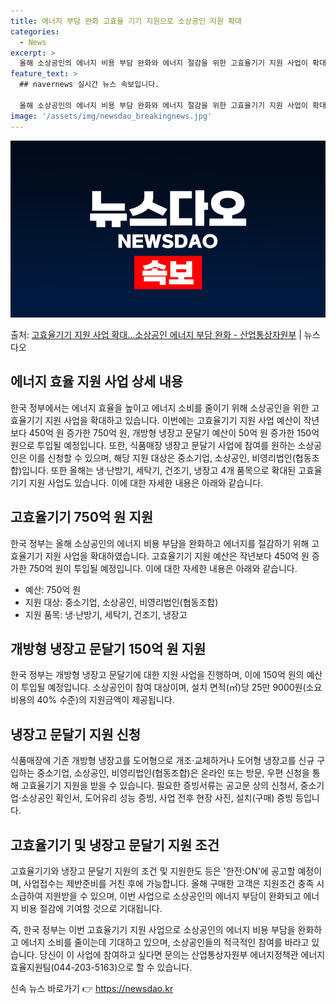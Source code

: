 ```yaml
---
title: 에너지 부담 완화 고효율 기기 지원으로 소상공인 지원 확대
categories:
  - News
excerpt: >
  올해 소상공인의 에너지 비용 부담 완화와 에너지 절감을 위한 고효율기기 지원 사업이 확대 시행된다. 이에 소…
feature_text: >
  ## navernews 실시간 뉴스 속보입니다.

  올해 소상공인의 에너지 비용 부담 완화와 에너지 절감을 위한 고효율기기 지원 사업이 확대 시행된다. 이에 소…
image: '/assets/img/newsdao_breakingnews.jpg'
---
```


![뉴스다오 속보](/assets/img/newsdao_breakingnews.jpg)

<p>출처: <a href="https://newsdao.kr/2991" rel="dofollow">고효율기기 지원 사업 확대…소상공인 에너지 부담 완화 - 산업통상자원부</a> | 뉴스다오</p>

<h2 data-ke-size="size26">에너지 효율 지원 사업 상세 내용</h2>

한국 정부에서는 에너지 효율을 높이고 에너지 소비를 줄이기 위해 소상공인을 위한 고효율기기 지원 사업을 확대하고 있습니다. 이번에는 고효율기기 지원 사업 예산이 작년보다 450억 원 증가한 750억 원, 개방형 냉장고 문달기 예산이 50억 원 증가한 150억 원으로 투입될 예정입니다. 또한, 식품매장 냉장고 문달기 사업에 참여를 원하는 소상공인은 이를 신청할 수 있으며, 해당 지원 대상은 중소기업, 소상공인, 비영리법인(협동조합)입니다. 또한 올해는 냉·난방기, 세탁기, 건조기, 냉장고 4개 품목으로 확대된 고효율기기 지원 사업도 있습니다. 이에 대한 자세한 내용은 아래와 같습니다.

<p data-ke-size="size16"></p>

<h2 data-ke-size="size24">고효율기기 750억 원 지원</h2>
한국 정부는 올해 소상공인의 에너지 비용 부담을 완화하고 에너지를 절감하기 위해 고효율기기 지원 사업을 확대하였습니다. 고효율기기 지원 예산은 작년보다 450억 원 증가한 750억 원이 투입될 예정입니다. 이에 대한 자세한 내용은 아래와 같습니다.

<ul>
  <li>예산: 750억 원</li>
  <li>지원 대상: 중소기업, 소상공인, 비영리법인(협동조합)</li>
  <li>지원 품목: 냉·난방기, 세탁기, 건조기, 냉장고</li>
</ul>

<p data-ke-size="size16"></p>

<h2 data-ke-size="size24">개방형 냉장고 문달기 150억 원 지원</h2>
한국 정부는 개방형 냉장고 문달기에 대한 지원 사업을 진행하며, 이에 150억 원의 예산이 투입될 예정입니다. 소상공인이 참여 대상이며, 설치 면적(㎡)당 25만 9000원(소요비용의 40% 수준)의 지원금액이 제공됩니다.

<p data-ke-size="size16"></p>

<h2 data-ke-size="size24">냉장고 문달기 지원 신청</h2>
식품매장에 기존 개방형 냉장고를 도어형으로 개조·교체하거나 도어형 냉장고를 신규 구입하는 중소기업, 소상공인, 비영리법인(협동조합)은 온라인 또는 방문, 우편 신청을 통해 고효율기기 지원을 받을 수 있습니다. 필요한 증빙서류는 공고문 상의 신청서, 중소기업·소상공인 확인서, 도어유리 성능 증빙, 사업 전후 현장 사진, 설치(구매) 증빙 등입니다.

<p data-ke-size="size16"></p>

<h2 data-ke-size="size24">고효율기기 및 냉장고 문달기 지원 조건</h2>
고효율기기와 냉장고 문달기 지원의 조건 및 지원한도 등은 '한전:ON'에 공고할 예정이며, 사업접수는 제반준비를 거친 후에 가능합니다. 올해 구매한 고객은 지원조건 충족 시 소급하여 지원받을 수 있으며, 이번 사업으로 소상공인의 에너지 부담이 완화되고 에너지 비용 절감에 기여할 것으로 기대됩니다.

<p data-ke-size="size16"></p>

즉, 한국 정부는 이번 고효율기기 지원 사업으로 소상공인의 에너지 비용 부담을 완화하고 에너지 소비를 줄이는데 기대하고 있으며, 소상공인들의 적극적인 참여를 바라고 있습니다. 당신이 이 사업에 참여하고 싶다면 문의는 산업통상자원부 에너지정책관 에너지효율지원팀(044-203-5163)으로 할 수 있습니다. 

신속 뉴스 바로가기 👉 <a href="https://newsdao.kr" rel="dofollow">https://newsdao.kr</a>


